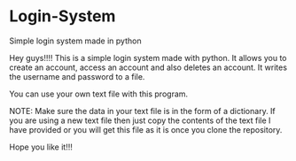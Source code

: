 # Login-System
Simple login system made in python

Hey guys!!!!
This is a simple login system made with python. It allows you to create an account, access an account and also deletes an account.
It writes the username and password to a file.

You can use your own text file with this program.



NOTE: Make sure the data in your text file is in the form of a dictionary. If you are using a new text file then just copy the contents of the text file 
I have provided or you will get this file as it is once you clone the repository.

Hope you like it!!!
